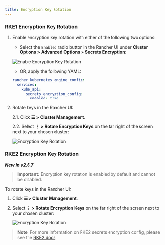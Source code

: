 ```yaml
---
title: Encryption Key Rotation
---
```


### RKE1 Encryption Key Rotation

1. Enable encryption key rotation with either of the following two options:

    - Select the `Enabled` radio button in the Rancher UI under **Cluster Options > Advanced Options > Secrets Encryption**:

    ![Enable Encryption Key Rotation](/img/rke1-enable-secrets-encryption.png)

    - OR, apply the following YAML:

    ```yaml
    rancher_kubernetes_engine_config:
      services:
        kube_api:
          secrets_encryption_config:
            enabled: true
    ```

2. Rotate keys in the Rancher UI:

    2.1. Click **☰ > Cluster Management**.

    2.2. Select **⋮ > Rotate Encryption Keys** on the far right of the screen next to your chosen cluster:

    ![Encryption Key Rotation](/img/rke1-encryption-key.png)



### RKE2 Encryption Key Rotation

_**New in v2.6.7**_

>**Important:** Encryption key rotation is enabled by default and cannot be disabled.

To rotate keys in the Rancher UI:

1. Click **☰ > Cluster Management**.

1. Select **⋮ > Rotate Encryption Keys** on the far right of the screen next to your chosen cluster:

    ![Encryption Key Rotation](/img/rke2-encryption-key.png)


>**Note:** For more information on RKE2 secrets encryption config, please see the [RKE2 docs](https://docs.rke2.io/security/secrets_encryption).